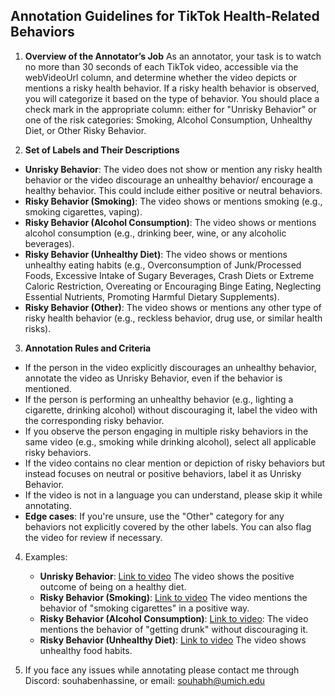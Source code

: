 ## Annotation Guidelines for TikTok Health-Related Behaviors
1. **Overview of the Annotator’s Job**
As an annotator, your task is to watch no more than 30 seconds of each TikTok video, accessible via the webVideoUrl column, and determine whether the video depicts or mentions a risky health behavior. If a risky health behavior is observed, you will categorize it based on the type of behavior. You should place a check mark in the appropriate column: either for "Unrisky Behavior" or one of the risk categories: Smoking, Alcohol Consumption, Unhealthy Diet, or Other Risky Behavior.

2. **Set of Labels and Their Descriptions**
- **Unrisky Behavior**: The video does not show or mention any risky health behavior or the video discourage an unhealthy behavior/ encourage a healthy behavior. This could include either positive or neutral behaviors.
- **Risky Behavior (Smoking)**: The video shows or mentions smoking (e.g., smoking cigarettes, vaping).
- **Risky Behavior (Alcohol Consumption)**: The video shows or mentions alcohol consumption (e.g., drinking beer, wine, or any alcoholic beverages).
- **Risky Behavior (Unhealthy Diet)**: The video shows or mentions unhealthy eating habits (e.g., Overconsumption of Junk/Processed Foods, Excessive Intake of Sugary Beverages, Crash Diets or Extreme Caloric Restriction, Overeating or Encouraging Binge Eating, Neglecting Essential Nutrients, Promoting Harmful Dietary Supplements). 
- **Risky Behavior (Other)**: The video shows or mentions any other type of risky health behavior (e.g., reckless behavior, drug use, or similar health risks).
  
3. **Annotation Rules and Criteria**
- If the person in the video explicitly discourages an unhealthy behavior, annotate the video as Unrisky Behavior, even if the behavior is mentioned.
- If the person is performing an unhealthy behavior (e.g., lighting a cigarette, drinking alcohol) without discouraging it, label the video with the corresponding risky behavior.
- If you observe the person engaging in multiple risky behaviors in the same video (e.g., smoking while drinking alcohol), select all applicable risky behaviors.
- If the video contains no clear mention or depiction of risky behaviors but instead focuses on neutral or positive behaviors, label it as Unrisky Behavior.
- If the video is not in a language you can understand, please skip it while annotating.
- **Edge cases**: If you're unsure, use the "Other" category for any behaviors not explicitly covered by the other labels. You can also flag the video for review if necessary.

4. Examples:
   - **Unrisky Behavior**: [Link to video](https://www.tiktok.com/@altheagrefaldon/video/7371328497387572485) The video shows the positive outcome of being on a healthy diet.
   - **Risky Behavior (Smoking)**: [Link to video](https://www.tiktok.com/@lacrane95/video/7383154299846626606) The video mentions the behavior of "smoking cigarettes" in a positive way.
   - **Risky Behavior (Alcohol Consumption)**: [Link to video](https://www.tiktok.com/@eybmk/video/7403301569157958945): The video mentions the behavior of "getting drunk" without discouraging it.
   - **Risky Behavior (Unhealthy Diet)**: [Link to video](https://www.tiktok.com/@asmr.comidas4/video/7280698374452530437) The video shows unhealthy food habits.

5. If you face any issues while annotating please contact me through Discord: souhabenhassine, or email: souhabh@umich.edu
